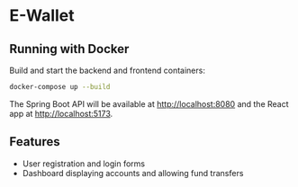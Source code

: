 # E-Wallet

## Running with Docker

Build and start the backend and frontend containers:

```bash
docker-compose up --build
```

The Spring Boot API will be available at [http://localhost:8080](http://localhost:8080) and the React app at [http://localhost:5173](http://localhost:5173).

## Features

- User registration and login forms
- Dashboard displaying accounts and allowing fund transfers
